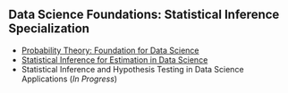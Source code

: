 ## Data Science Foundations: Statistical Inference Specialization
- [Probability Theory: Foundation for Data Science](https://coursera.org/share/bc225d0dc5dc2272800305b0356430dc)
- [Statistical Inference for Estimation in Data Science](https://coursera.org/share/c69ff8d6e0d627ff8d7e0a962f8f4351)
- Statistical Inference and Hypothesis Testing in Data Science Applications (*In Progress*)
